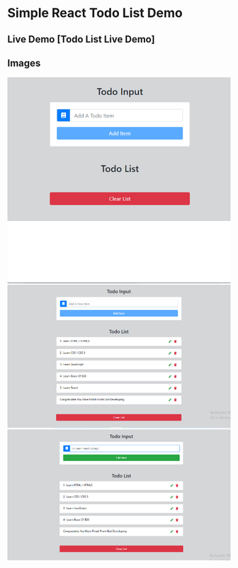 # Simple React Todo List Demo
## Live Demo [Todo List Live Demo]
## Images 
![](https://github.com/ProMostafa/React_TodoList/blob/main/src/imgs/pic1.PNG)
![](https://github.com/ProMostafa/React_TodoList/blob/main/src/imgs/pic3.PNG)
![](https://github.com/ProMostafa/React_TodoList/blob/main/src/imgs/pic4.PNG)




